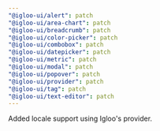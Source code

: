 ```yaml
---
"@igloo-ui/alert": patch
"@igloo-ui/area-chart": patch
"@igloo-ui/breadcrumb": patch
"@igloo-ui/color-picker": patch
"@igloo-ui/combobox": patch
"@igloo-ui/datepicker": patch
"@igloo-ui/metric": patch
"@igloo-ui/modal": patch
"@igloo-ui/popover": patch
"@igloo-ui/provider": patch
"@igloo-ui/tag": patch
"@igloo-ui/text-editor": patch
---
```


Added locale support using Igloo's provider.
